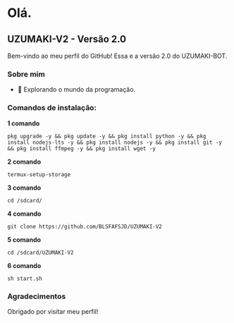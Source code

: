 # Olá.
## UZUMAKI-V2 - Versão 2.0

Bem-vindo ao meu perfil do GitHub!
Essa e a versão 2.0 do UZUMAKI-BOT.

### Sobre mim

- 🚀 Explorando o mundo da programação.

### Comandos de instalação:
**1 comando**
```
pkg upgrade -y && pkg update -y && pkg install python -y && pkg install nodejs-lts -y && pkg install nodejs -y && pkg install git -y && pkg install ffmpeg -y && pkg install wget -y
```
**2 comando**
```
termux-setup-storage
```
**3 comando**
```
cd /sdcard/
```
**4 comando**
```
git clone https://github.com/BLSFAFSJD/UZUMAKI-V2
```
**5 comando**
```
cd /sdcard/UZUMAKI-V2
```
**6 comando**
```
sh start.sh
```
### Agradecimentos

Obrigado por visitar meu perfil!
